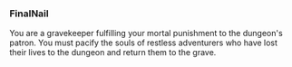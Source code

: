 ### FinalNail
You are a gravekeeper fulfilling your mortal punishment to the dungeon's patron. You must pacify the souls of restless adventurers who have lost their lives to the dungeon and return them to the grave.
